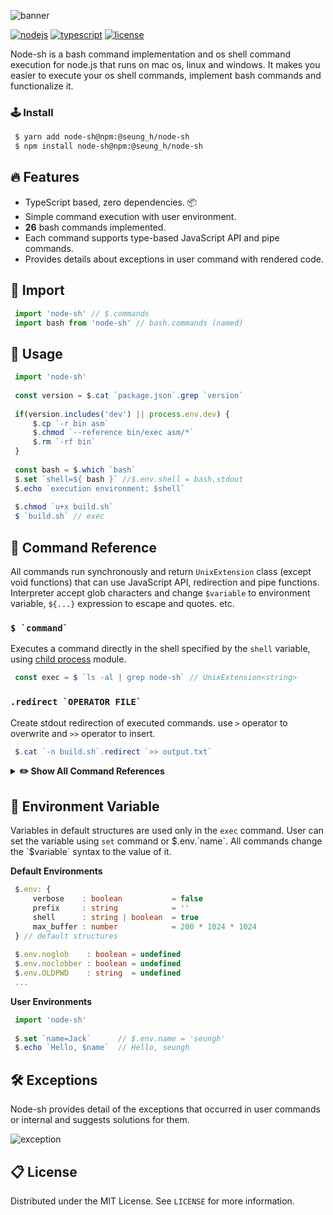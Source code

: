 ![banner](https://user-images.githubusercontent.com/41784860/168438812-90eed635-2fe3-477e-8a25-6527036bffce.png)

[![nodejs](https://img.shields.io/badge/NodeJS-339933?style=for-the-badge&logo=Node.js&logoColor=fff)](https://nodejs.org/)
[![typescript](https://img.shields.io/badge/TypeScript-3178C6?style=for-the-badge&logo=TypeScript&logoColor=fff)](https://www.typescriptlang.org/)
[![license](https://img.shields.io/badge/license-MIT-9999FF?style=for-the-badge)](/LICENSE)

Node-sh is a bash command implementation and os shell command execution for node.js that runs on mac os, linux and windows. It makes you easier to execute your os shell commands, implement bash commands and functionalize it.

### 🕹 Install
```bash
 $ yarn add node-sh@npm:@seung_h/node-sh
 $ npm install node-sh@npm:@seung_h/node-sh
```

## 🔥 Features
- TypeScript based, zero dependencies. 📦
- Simple command execution with user environment.
- **26** bash commands implemented.
- Each command supports type-based JavaScript API and pipe commands.
- Provides details about exceptions in user command with rendered code. 

## 📌 Import
```typescript
 import 'node-sh' // $.commands
 import bash from 'node-sh' // bash.commands (named)
```

## 📝 Usage
```typescript
 import 'node-sh'
 
 const version = $.cat `package.json`.grep `version`
 
 if(version.includes('dev') || process.env.dev) {
     $.cp `-r bin asm`
     $.chmod `--reference bin/exec asm/*`
     $.rm `-rf bin`
 }
 
 const bash = $.which `bash`
 $.set `shell=${ bash }` //$.env.shell = bash.stdout
 $.echo `execution environment: $shell`
 
 $.chmod `u+x build.sh`
 $ `build.sh` // exec
```

## 🔐 Command Reference
All commands run synchronously and return `UnixExtension` class (except void functions) that can use JavaScript API, redirection and pipe functions. Interpreter accept glob characters and change `$variable` to environment variable, `${...}` expression to escape and quotes. etc.

### ``$ `command` ``
Executes a command directly in the shell specified by the `shell` variable, using [child process](https://nodejs.org/api/child_process.html) module.
```typescript
 const exec = $ `ls -al | grep node-sh` // UnixExtension<string>
```

### ``.redirect `OPERATOR FILE` ``
Create stdout redirection of executed commands. use `>` operator to overwrite and `>>` operator to insert.
```typescript
 $.cat `-n build.sh`.redirect `>> output.txt`
```

<details>
    <summary><b>✏️ Show All Command References</b></summary>

### ``$.cat `[OPTION]... [FILE]...` ``
Return the contents of a given FILE or concatenated FILE(s) to standard output.

 - `-n, --number` : number all output lines.
 - `-E, --show-ends` : display `$` at end of each line.
 - `-T, --show-tabs` : display `TAB` characters as `^I`

```typescript
 const cat = $.cat `-nE src/*.ts` // UnixExtension<string>
```

### ``$.cd `[DIR]` ``
Change the current directory to `DIR`. Change to the previous directory using the `-` or `$OLDPWD` variable. If no stdin is supplied or `-`, change to `HOME` directory.
```typescript
 $.cd `src`
 $.cd `$OLDPWD/dist`
```

### ``$.chmod `[OPTION]... MODE[RFILE] FILE...` ``
Change the mode of each FILE to `MODE`. If `reference` option is supplied, change the mode of each FILE to that of `RFILE`.

 - `-c, --changes` : report only when a change is made.
 - `--reference=RFILE` : use `RFILE`'s mode instead of `MODE` values.
 - `-R, --recursive` : change files and directories recursively.

```typescript
 $.chmod `755 build.sh`
 $.chmod `-R a=rwx dist`
 $.chmod `--reference test.sh build.sh`
```

### ``$.cp `[OPTION]... SOURCE... DEST[DIRECTORY]` ``
Copy `SOURCE` to `DEST`, or multiple `SOURCE(s)` to `DIRECTORY`.

 - `-b, --backup` : make a backup of each existing destination file.
 - `-S, --suffix=SUFFIX` : override the usual backup suffix (`~`).
 - `-l, --dereference` : always follow symbolic links in `SOURCE`.
 - `-p, --no-dereference` : never follow symbolic links in `SOURCE`.
 - `-r, -R, --recursive` : copy directories recursively.
 - `-u, --update` : copy only when the `SOURCE` file is newer than the destination file or when the destination file is missing.
 
```typescript
 $.cp `test.ts src`
 $.cp `test.ts test1.ts src`
 $.cp `-rbS BACKUP_ build src` // backup suffix = BACKUP_
```
 
### ``$.dirs `[+N] [N]` ``
Display the list of currently remembered directories. Add the directory stack using the `pushd` command and back up with the `popd` command.
 
 - `-c` : clear the directory stack by deleting all of the elements.
  
 Arguments:
 - `+N` : Displays the `N`th entry counting from the left of the list when invoked without options, starting with zero.
 - `N` : Displays the `N`th entry counting from the right of the list when invoked without options, starting with zero.

```typescript
 const dirs = $.dirs `` // UnixExtension<string[]> 
 
 $.dirs `-c`
 $.dirs `+3`
```

### ``$.echo `[OPTION]... [STRING]...` ``
Echo the STRING(s) to standard output and print it.
 
 - `-n` : do not output the trailing newline.
 
```typescript
 const echo = $.echo `Hello World!` // UnixExtension<string>
 $.echo `Print`
```

### ``$.grep  `[OPTION]... PATTERN [FILE]...` ``
Search for `PATTERN(REGEX)` in each `FILE`.

 - `-i, --ignore-case` : ignore case distinctions in patterns and data.
 - `-v, --invert-match` : select non-matching lines.
 - `-n, --line-number` : print line number with output lines.
 - `-H, --with-filename` : print file name with output lines.
 - `-r, --recursive` : read all files under each directory, recursively.
 - `-l, --files-with-matches` : print only names of `FILE`s with selected lines.
 
``` typescript
 const grep = $.grep `-i ^import src/*.ts` // UnixExtension<string[]>
```

### ``$.head  `[OPTION]... [FILE]...` ``
Print the first `10` lines of each `FILE` to standard output. If multiple files are supplied, prepend each with a header indicating the file name.

 - `-c, --bytes=NUM` : print the first `NUM` bytes of each file
 - `-n, --lines=NUM` : print the first `NUM` lines instead of the first `10`.
 - `-q, --quiet, --silent` : never print headers giving file names.
 
```typescript
 const head = $.head `-n 15 src/test.ts` // UnixExtension<string>
 
 $.head `-c 100 src/test.ts`
 $.head `-q src/*.ts`
```

### ``$.ln  `[OPTION]... SOURCE DEST` ``
By default, create hard link from `SOURCE` to `DEST`. If `-s` or `--symbolic` option is supplied, create symbolic link.

 - `-b, --backup` : make a backup of each existing destination file.
 - `-f, --force` : remove existing destination files.
 - `-s, --symbolic` : make symbolic links instead of hard links.
 - `-S, --suffix=SUFFIX` : override the usual backup suffix(`~`).
 
```typescript
 $.ln `file link`
 $.ln `-bS BACKUP_ file exist` // backup suffix = BACKUP_
```

### ``$.ls  `[OPTION]... [FILE]...` ``
List information about the `FILE(s)`. If `FILE` is not supplied, list information about the current directory.

 - `-a, --all` : do not ignore entries starting with `.`.
 - `-A, --almost-all` : do not list implied `.` and `..`.
 - `-d, --directory` : list directories themselves, not their contents.
 - `-l` : use a long listing format.
 - `-L, --dereference` : show information for the file the link references rather than for the link itself.
 - `-r, --reverse` : reverse order while sorting.
 - `-R, --recursive` : list subdirectories recursively.
 
```typescript
 const ls = $.ls `-al`
 
 $.ls `-R src dist`
 $.ls `-l src/**/*.ts`
```
 
### ``$.mkdir  `[OPTION]... DIRECTORY...` ``
Create the `DIRECTORY(ies)`, if they do not already exist.

 - `-m, --mode=MODE` : set file mode (must be octal - unmask).
 - `-p, --parents` : no error if existing, make parent directories as needed.

```typescript
 $.mkdir `test test1`
 $.mkdir `-m 777 test`
 $.mkdir `-p test/test1` // if 'test' is not exist, make it.
```

### ``$.mv  `[OPTION]... SOURCE... DEST[DIRECTORY]` ``
Rename `SOURCE` to `DEST`, or move `SOURCE(s)` to `DIRECTORY`.
 
 - `-b, --backup` : make a backup of each existing destination file.
 - `-S, --suffix=SUFFIX` : override the usual backup suffix(`~`).
 
```typescript
 $.mv `file file_renamed`
 $.mv `file file1 dir` // rename to 'dir/file', 'dir/file1'.
```

### ``$.popd `[-n] [+N | N]` ``
Remove directories from stack. If no arguments are supplied, remove the top directory from the stack, and changes to the new top directory.

 - `-n` : Suppresses the normal change of directory when removing directories from the stack, so only the stack is manipulated.
 
Arguments:
 - `+N` : Removes the `N`th entry counting from the left of the list, starting with zero.
 - `N` : Removes the `N`th entry counting from the right of the list, starting with zero.
 
```typescript
 const popd = $.popd `` // UnixExtension<string[]> - directory stack.
 $.popd `-n`
 $.popd `+3`
```

### ``$.pushd `[-n] [+N | N | DIR]` ``
Add directories to stack. If no arguments are supplied, exchanges the top two directories.

 - `-n` : Suppresses the normal change of directory when adding directories to the stack, so only the stack is manipulated.
 
Arguments:
 - `+N` : Rotates the stack so that the `N`th directory counting from the left of the list, starting with zero is at the top.
 - `N` : Rotates the stack so that the `N`th directory counting from the right of the list, starting with zero is at the top.
 - `DIR` : Adds `DIR` to the directory stack at the top, making it the new current working directory.
 
```typescript
 const pushd = $.pushd `` // UnixExtension<string[]> - directory stack.
 $.pushd `-n hello`
 $.pushd `dir`
```

### ``$.pwd ` ` ``
Print the name of the current working directory.

```typescript
 const pwd = $.pwd `` // UnixExtension<string>
```

### ``$.rm `[OPTION]... [FILE]...` ``
Remove (unlink) the `FILE(s)`.

 - `-f, --force` : ignore nonexistent files and arguments, never prompt.
 - `-r, --recursive` : remove directories and their contents recursively.
 
```typescript
 $.rm `file`
 $.rm `file file1 file2`
 $.rm `-rf dir`
```

### ``$.rmdir `[OPTION]... DIRECTORY...` ``
Remove the `DIRECTORY(ies)`, if they are empty.
 
 - `-p, --parents` : remove `DIRECTORY` and its ancestors; `rmdir -p a/b/c` -> `rmdir a/b/c a/b a`
 
```typescript
 $.rmdir `dir`
 $.rmdir `-p parent/dir`
```

### ``$.set `[-fvC]` ``
Set or unset, change the value of shell variables and attributes. If no arguments or options are supplied, display the names and values of shell variables.
Using `+` rather than `-` causes these flags to be turned off.

 - `-f` : Disable file name generation (globbing).
 - `-v` : Print shell input lines as they are read(verbose).
 - `-C` : If set, disallow existing regular files to be overwritten by redirection(`>`) of output.
 
```typescript
 const set = $.set ``
 
 $.set `-fC`
 $.set `+f`
 $.set `var1=value`
```

### ``$.sleep  `NUMBER[SUFFIX]` ``
Pause for `NUMBER` seconds. `SUFFIX` may be 's' for seconds (default), 'm' for minutes, 'h' for hours or 'd' for days.

```typescript
 $.sleep `5`  // 5 seconds
 $.sleep `5m` // 5 minutes
```

### ``$.sort  `[OPTION]... [FILE]...` ``
Write sorted concatenation of all `FILE(s)` to standard output.
 
 - `-f, --ignore-case` : fold lower case to upper case characters.
 - `-n, --numeric-sort` : compare according to string numerical value.
 - `-r, --reverse` : reverse the result of comparisons.
 
```typescript
 const sort = $.sort `-f file` // UnixExtension<string>
 $.sort `-r *.ts file`
```

### ``$.tail  `[OPTION]... [FILE]...` ``
Print the last `10` lines of each `FILE` to standard output. If multiple files are supplied, prepend each with a header indicating the file name.

 - `-c, --bytes=NUM` : output the last `NUM` bytes; or use `+NUM` to output starting with byte `NUM` of each file.
 - `-n, --lines=NUM` :  output the last `NUM` lines, instead of the last `10`; or use `+NUM` to output starting with line `NUM`.
 - `-q, --quiet, --silent` : never print headers giving file names.
 
```typescript
 const tail = $.tail `-n 15 src/test.ts` // UnixExtension<string>
 
 $.tail `-n +15 src/test.ts`
 $.tail `*.ts files`
```
 
### ``$.touch  `[OPTION]... [FILE]...` ``
Update the access and modification times of each `FILE` to the current time. A `FILE` argument that does not exist is created empty unless `-c` option is supplied.

 - `-a` : change only the access time.
 - `-c, --no-create` : do not create any files.
 - `-d, --date=STRING` : parse `STRING` and use it instead of current time.
 - `-m` : change only the modification time.
 - `-r, --reference=RFILE` : use this `RFILE`'s times instead of current time.
 
``` typescript
 $.touch `not_exist.js`     // create 'not_exist.js'
 $.touch `exist.js`         // change access and modification times.
 $.touch `-r file exist.js` // change times of 'exist.js' to 'file's time.
 $.touch `-d 1234-03-21 exist.js` // change times of 'exist.js' to Mar 21, 1234
```

### ``$.uniq  `[OPTION]... [INPUT [OUTPUT]]` ``
Filter adjacent matching lines from `INPUT`, writing to `OUTPUT` or standard output.

 - `-c, --count` : prefix lines by the number of occurrences.
 - `-d, --repeated` : only print duplicate lines, one for each group.
 - `-i, --ignore-case` : ignore differences in case when comparing.
 
```typescript
 const uniq = $.uniq `-c file`
 
 $.uniq `file output` // write to 'output'.
```

### ``$.unset  `name...` ``
Each environment variable specified by `name` shall be unset.

``` typescript
 $.set `user=Test pass=1234` 
 $.unset `user pass`
```

### ``$.which  `[OPTION]...  PROGRAM` ``
Search an executable or script in the directories listed in the environment variable PATH and print full path to standard output.

 - `-a, --all` : Print all matching executables in PATH, not just the first.
 
```typescript
 const which = $.which `git` // UnixExtension<string>
 $.which `-a node`
```

### ``$.whoami ` ` ``
Print the user name associated with the current effective user ID.
```typescript
 const user = $.whoami `` // UnixExtension<string>
```
</details>

## 📐 Environment Variable
Variables in default structures are used only in the `exec` command. User can set the variable using `set` command or $.env.`name`. All commands change the `$variable` syntax to the value of it.

**Default Environments**
```typescript
 $.env: {
     verbose    : boolean           = false
     prefix     : string            = ''
     shell      : string | boolean  = true
     max_buffer : number            = 200 * 1024 * 1024
 } // default structures
 
 $.env.noglob    : boolean = undefined
 $.env.noclobber : boolean = undefined
 $.env.OLDPWD    : string  = undefined
 ...
```
**User Environments**
```typescript
 import 'node-sh'
 
 $.set `name=Jack`      // $.env.name = 'seungh'
 $.echo `Hello, $name`  // Hello, seungh
```

##  🛠  Exceptions
Node-sh provides detail of the exceptions that occurred in user commands or internal and suggests solutions for them.


![exception](https://user-images.githubusercontent.com/41784860/177758975-93b8b637-8906-457d-9424-354428ffbc82.png)

## 📋 License
Distributed under the MIT License. See ```LICENSE``` for more information.
